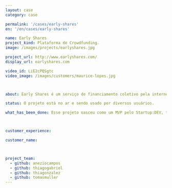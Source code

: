 ```yaml
---
layout: case
category: case

permalink: '/cases/early-shares'
en: '/en/cases/early-shares'

name: Early Shares
project_kind: Plataforma de Crowdfunding.
image: /images/projects/earlyshares.jpg

project_url: http://www.earlyshares.com/
display_url: earlyshares.com

video_id: LiE2cPQSgtc
video_image: /images/customers/maurice-lopes.jpg



about: Early Shares é um serviço de financiamento coletivo pela internet que conecta empresários que procuram vender participações do seu negócio com pessoas que querem se transformar em investidor.

status: O projeto está no ar e sendo usado por diversos usuários.

what_has_been_done: Esse projeto nasceu como um MVP pelo Startup:DEV, teve seu desenvolvimento continuado, e hoje está concluído. É um bom exemplo de alguém que lançou sua ideia com a gente e escolheu manter seu projeto nas mãos dos nossos profissionais.



customer_experience:

customer_name:



project_team:
  - github: aneziocampos
  - github: thiagogabriel
  - github: thiagonzalez
  - github: tomasmuller
---
```

